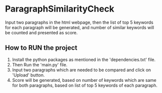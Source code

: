 # ParagraphSimilarityCheck

Input two paragraphs in the html webpage, then the list of top 5 keywords for each paragraph will be generated, and number of similar keywords will be counted and presented as score.

## How to RUN the project
1. Install the python packages as mentioned in the 'dependencies.txt' file.
1. Then Run the 'main.py' file.
1. Input two paragraphs which are needed to be compared and click on 'Upload' button.
1. Score will be generated, based on number of keywords which are same for both paragraphs, based on list of top 5 keywords of each paragraph.

